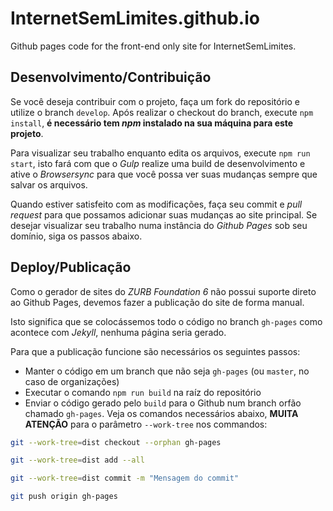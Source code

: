 # InternetSemLimites.github.io

Github pages code for the front-end only site for InternetSemLimites.

## Desenvolvimento/Contribuição

Se você deseja contribuir com o projeto, faça um fork do repositório e utilize o branch `develop`. Após realizar o checkout do branch, execute `npm install`, **é necessário tem *npm* instalado na sua máquina para este projeto**.

Para visualizar seu trabalho enquanto edita os arquivos, execute `npm run start`, isto fará com que o *Gulp* realize uma build de desenvolvimento e ative o *Browsersync* para que você possa ver suas mudanças sempre que salvar os arquivos.

Quando estiver satisfeito com as modificações, faça seu commit e *pull request* para que possamos adicionar suas mudanças ao site principal. Se desejar visualizar seu trabalho numa instância do *Github Pages* sob seu domínio, siga os passos abaixo.

## Deploy/Publicação

Como o gerador de sites do *ZURB Foundation 6* não possui suporte direto ao Github Pages, devemos fazer a publicação do site de forma manual.

Isto significa que se colocássemos todo o código no branch `gh-pages` como acontece com *Jekyll*, nenhuma página seria gerado.

Para que a publicação funcione são necessários os seguintes passos:
- Manter o código em um branch que não seja `gh-pages` (ou `master`, no caso de organizações)
- Executar o comando `npm run build` na raíz do repositório
- Enviar o código gerado pelo `build` para o Github num branch orfão chamado `gh-pages`. Veja os comandos necessários abaixo, **MUITA ATENÇÃO** para o parâmetro `--work-tree` nos commandos:
```sh
git --work-tree=dist checkout --orphan gh-pages

git --work-tree=dist add --all

git --work-tree=dist commit -m "Mensagem do commit"

git push origin gh-pages
```
